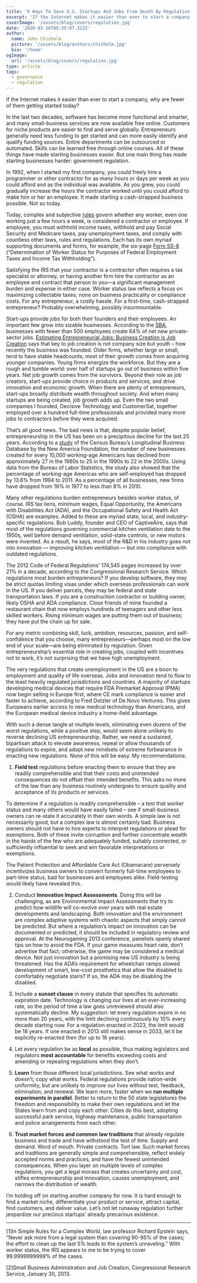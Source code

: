 ```yaml
---
title: '6 Ways To Save U.S. Startups And Jobs From Death By Regulation'
excerpt: 'If the Internet makes it easier than ever to start a company, why are fewer of them getting started today?'
coverImage: '/assets/blog/covers/regulation.jpg'
date: '2020-03-16T05:35:07.322Z'
author:
  name: John Chisholm
  picture: '/assets/blog/authors/chisholm.jpg'
  bio: '/team'
ogImage:
  url: '/assets/blog/covers/regulation.jpg'
type: article
tags: 
  - governance
  - regulation
---
```


If the Internet makes it easier than ever to start a company, why are fewer of them getting started today?

In the last two decades, software has become more functional and smarter, and many small-business services are now available free online. Customers for niche products are easier to find and serve globally.  Entrepreneurs generally need less funding to get started and can more easily identify and qualify funding sources. Entire departments can be outsourced or automated. Skills can be learned free through online courses.  All of these things have made starting businesses easier.  But one main thing has made starting businesses harder: government regulation.

In 1992, when I started my first company, you could freely hire a programmer or other contractor for as many hours or days per week as you could afford and as the individual was available.  As you grew, you could gradually increase the hours the contractor worked until you could afford to make him or her an employee.  It made starting a cash-strapped business possible.  Not so today.

Today, complex and subjective [rules](http://www.irs.gov/Businesses/Small-Businesses-&-Self-Employed/Independent-Contractor-(Self-Employed)-or-Employee%3F) govern whether any worker, even one working just a few hours a week, is considered a contractor or employee.  If employee, you must withhold income taxes, withhold and pay Social Security and Medicare taxes, pay unemployment taxes, and comply with countless other laws, rules and regulations.  Each has its own myriad supporting documents and forms, for example, the six-page [Form SS-8](http://www.irs.gov/pub/irs-prior/fss8--2011.pdf) (“Determination of Worker Status for Purposes of Federal Employment Taxes and Income Tax Withholding”).

Satisfying the IRS that your contractor is a contractor often requires a tax specialist or attorney, or having another firm hire the contractor as an employee and contract that person to you—a significant management burden and expense in either case.  Worker status law reflects a focus on maximizing collectable taxes; none on business practicality or compliance costs. For any entrepreneur, a costly hassle.  For a first-time, cash-strapped entrepreneur?  Probably overwhelming, possibly insurmountable.

Start-ups provide jobs for both their founders and their employees.  An important few grow into sizable businesses.  According to the [SBA](http://www.sba.gov/sites/default/files/FAQ_Sept_2012.pdf), businesses with fewer than 500 employees create 64% of net new private-sector jobs. [Estimating Entrepreneurial Jobs: Business Creation is Job Creation](http://papers.ssrn.com/sol3/papers.cfm?abstract_id=1759548) says that key to job creation is not company size but youth – how recently the business was founded.  Older firms, whether large or small, tend to have stable headcounts; most of their growth comes from acquiring younger companies.  Young firms energize the workforce.  But they are a rough and tumble world: over half of startups go out of business within five years.  Net job growth comes from the survivors.  Beyond their role as job creators, start-ups provide choice in products and services, and drive innovation and economic growth.  When there are plenty of entrepreneurs, start-ups broadly distribute wealth throughout society.  And when many startups are being created, job growth adds up.  Even the two small companies I founded, Decisive Technology and CustomerSat, together employed over a hundred full-time professionals and provided many more jobs to contractors before they were acquired.

That’s all good news.  The bad news is that, despite popular belief, entrepreneurship in the US has been on a precipitous decline for the last 25 years.   According to a [study](http://newamerica.net/publications/policy/out_of_business) of the Census Bureau’s Longitudinal Business Database by the New America Foundation, the number of new businesses created for every 10,000 working-age Americans has declined from approximately 27 in the 1980s to 25 in the 1990s to 22 in the 2000s.  Using data from the Bureau of Labor Statistics, the study also showed that the percentage of working-age Americas who are self-employed has dropped by 13.6% from 1994 to 2011. As a percentage of all businesses, new firms have dropped from 16% in 1977 to less than 8% in 2010.

Many other regulations burden entrepreneurs besides worker status, of course. IRS tax liens, minimum wages, Equal Opportunity, the Americans with Disabilities Act (ADA), and the Occupational Safety and Health Act (OSHA) are examples. Added to these are myriad state, local, and industry-specific regulations. Bob Luddy, founder and CEO of CaptiveAire, says that most of the regulations governing commercial kitchen ventilation date to the 1950s, well before demand ventilation, solid-state controls, or new motors were invented.  As a result, he says, most of the R&D in his industry goes not into innovation — improving kitchen ventilation — but into compliance with outdated regulations.

The 2012 Code of Federal Regulations’ 174,545 pages increased by over 21% in a decade, according to the Congressional Research Service.  Which regulations most burden entrepreneurs? If you develop software, they may be strict quotas limiting visas under which overseas professionals can work in the US.   If you deliver parcels, they may be federal and state transportation laws.  If you are a construction contractor or building owner, likely OSHA and ADA compliance. Close friends of mine founded a restaurant chain that now employs hundreds of teenagers and other less skilled workers.  Rising minimum wages are putting them out of business; they have put the chain up for sale.

For any metric combining skill, luck, ambition, resources, passion, and self-confidence that you choose, many entrepreneurs—perhaps most on the low end of your scale—are being eliminated by regulation.  Given entrepreneurship’s essential role in creating jobs, coupled with incentives not to work, it’s not surprising that we have high unemployment.

The very regulations that create unemployment in the US are a boon to employment and quality of life overseas.  Jobs and innovation tend to flow to the least heavily regulated jurisdictions and countries. A majority of startups developing medical devices that require FDA Premarket Approval (PMA) now begin selling in Europe first, where CE mark compliance is easier and faster to achieve, according to Fred Dotzler of De Novo Ventures.  This gives Europeans earlier access to new medical technology than Americans, and the European medical device industry a home-field advantage.

With such a dense tangle at multiple levels, eliminating even dozens of the worst regulations, while a positive step, would seem alone unlikely to reverse declining US entrepreneurship.  Rather, we need a sustained, bipartisan attack to elevate awareness, repeal or allow thousands of regulations to expire, and adopt new mindsets of extreme forbearance in enacting new regulations.  None of this will be easy.  My recommendations:

1. **Field test** regulations before enacting them to ensure that they are readily comprehensible and that their costs and unintended consequences do not offset their intended benefits. This asks no more of the law than any business routinely undergoes to ensure quality and acceptance of its products or services.

To determine if a regulation is readily comprehensible – a test that worker status and many others would have easily failed – see if small-business owners can re-state it accurately in their own words.  A simple law is not necessarily good, but a complex law is almost certainly bad.  Business owners should not have to hire experts to interpret regulations or plead for exemptions.  Both of these invite corruption and further concentrate wealth in the hands of the few who are adequately funded, suitably connected, or sufficiently influential to seek and win favorable interpretations or exemptions.

The Patient Protection and Affordable Care Act (Obamacare) perversely incentivizes business owners to convert formerly full-time employees to part-time status, bad for businesses and employees alike.  Field-testing would likely have revealed this.

2.  Conduct **Innovation Impact Assessments**. Doing this will be challenging, as are Environmental Impact Assessments that try to predict how wildlife will co-evolve over years with real estate developments and landscaping.  Both innovation and the environment are complex adaptive systems with chaotic aspects that simply cannot be predicted.  But where a regulation’s impact on innovation can be documented or predicted, it should be included in regulatory review and approval.  At the Neurogaming 2013 conference, panelists openly shared tips on how to avoid the FDA.  If your game measures heart rate, don’t advertise that fact; otherwise, the game may be considered a medical device.  Not just innovation but a promising new US industry is being threatened.  Has the ADA’s requirement for wheelchair ramps slowed development of smart, low-cost prosthetics that allow the disabled to comfortably negotiate stairs?  If so, the ADA may be disabling the disabled.

3. Include a **sunset clause** in every statute that specifies its automatic expiration date.  Technology is changing our lives at an ever-increasing rate, so the period of time a law goes unreviewed should also systematically decline.  My suggestion: let every regulation expire in no more than 20 years, with the limit declining continuously by 10% every decade starting now.  For a regulation enacted in 2023, the limit would be 18 years.  If one enacted in 2013 still makes sense in 2033, let it be explicitly re-enacted then (for up to 16 years).

4. Let every regulation be as **local** as possible, thus making legislators and regulators **most accountable** for benefits exceeding costs and amending or repealing regulations when they don’t.

5. **Learn** from those different local jurisdictions.  See what works and doesn’t; copy what works.  Federal regulations provide nation-wide uniformity, but are unlikely to improve our lives without test, feedback, elimination, and renewal.  We learn more, faster when we **run multiple experiments in parallel**.  Better to return to the 50 state legislatures the freedom and responsibility to make their own regulations and let the States learn from and copy each other.  Cities do this best, adopting successful park service, highway maintenance, public transportation and police arrangements from each other.

6. **Trust market forces and common law traditions** that already regulate business and trade and have withstood the test of time. Supply and demand. Word of mouth. Private contracts. Tort law. Such market forces and traditions are generally simple and comprehensible, reflect widely accepted norms and practices, and have the fewest unintended consequences. When you layer on multiple levels of complex regulations, you get a legal morass that creates uncertainty and cost, stifles entrepreneurship and innovation, causes unemployment, and narrows the distribution of wealth.

I’m holding off on starting another company for now.  It is hard enough to find a market niche, differentiate your product or service, attract capital, find customers, and deliver value.  Let’s not let runaway regulation further jeopardize our precious startups’ already precarious existence.

******

[1]In Simple Rules for a Complex World, law professor Richard Epstein says,  “Never ask more from a legal system than covering 90-95% of the cases; the effort to clean up the last 5% leads to the system’s unraveling.” With worker status, the IRS appears to me to be trying to cover 99.9999999999% of the cases.

[2]Small Business Administration and Job Creation, Congressional Research Service, January 30, 2013.